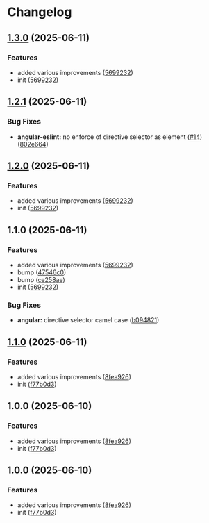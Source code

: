 # Changelog

## [1.3.0](https://github.com/OGS-GmbH/linter/compare/v1.2.1...v1.3.0) (2025-06-11)


### Features

* added various improvements ([5699232](https://github.com/OGS-GmbH/linter/commit/56992320e7838339a13015bf90c598b640cbe510))
* init ([5699232](https://github.com/OGS-GmbH/linter/commit/56992320e7838339a13015bf90c598b640cbe510))

## [1.2.1](https://github.com/OGS-GmbH/linter/compare/v1.2.0...v1.2.1) (2025-06-11)


### Bug Fixes

* **angular-eslint:** no enforce of directive selector as element ([#14](https://github.com/OGS-GmbH/linter/issues/14)) ([802e664](https://github.com/OGS-GmbH/linter/commit/802e66496d7a801501dddd69a891e87163ed0555))

## [1.2.0](https://github.com/OGS-GmbH/linter/compare/v1.1.0...v1.2.0) (2025-06-11)


### Features

* added various improvements ([5699232](https://github.com/OGS-GmbH/linter/commit/56992320e7838339a13015bf90c598b640cbe510))
* init ([5699232](https://github.com/OGS-GmbH/linter/commit/56992320e7838339a13015bf90c598b640cbe510))

## 1.1.0 (2025-06-11)


### Features

* added various improvements ([5699232](https://github.com/OGS-GmbH/linter/commit/56992320e7838339a13015bf90c598b640cbe510))
* bump ([47546c0](https://github.com/OGS-GmbH/linter/commit/47546c08ed7f0c2644eac68b17b934bc2c9077b1))
* bump ([ce258ae](https://github.com/OGS-GmbH/linter/commit/ce258ae576c13d81616928f369cd140a2ad397da))
* init ([5699232](https://github.com/OGS-GmbH/linter/commit/56992320e7838339a13015bf90c598b640cbe510))


### Bug Fixes

* **angular:** directive selector camel case ([b094821](https://github.com/OGS-GmbH/linter/commit/b09482138d484fa80bde62c0064103304f4c10aa))

## [1.1.0](https://github.com/OGS-GmbH/linter/compare/linter-v1.0.0...linter-v1.1.0) (2025-06-11)


### Features

* added various improvements ([8fea926](https://github.com/OGS-GmbH/linter/commit/8fea92639bd4690135d90999b14dd6b33982f32d))
* init ([f77b0d3](https://github.com/OGS-GmbH/linter/commit/f77b0d393db3bff11c8667cd00a38ebc0639c482))

## 1.0.0 (2025-06-10)


### Features

* added various improvements ([8fea926](https://github.com/OGS-GmbH/linter/commit/8fea92639bd4690135d90999b14dd6b33982f32d))
* init ([f77b0d3](https://github.com/OGS-GmbH/linter/commit/f77b0d393db3bff11c8667cd00a38ebc0639c482))

## 1.0.0 (2025-06-10)


### Features

* added various improvements ([8fea926](https://github.com/OGS-GmbH/linter/commit/8fea92639bd4690135d90999b14dd6b33982f32d))
* init ([f77b0d3](https://github.com/OGS-GmbH/linter/commit/f77b0d393db3bff11c8667cd00a38ebc0639c482))
